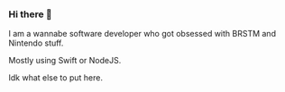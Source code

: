 ### Hi there 👋

I am a wannabe software developer who got obsessed with BRSTM and Nintendo stuff.

Mostly using Swift or NodeJS.

Idk what else to put here.
